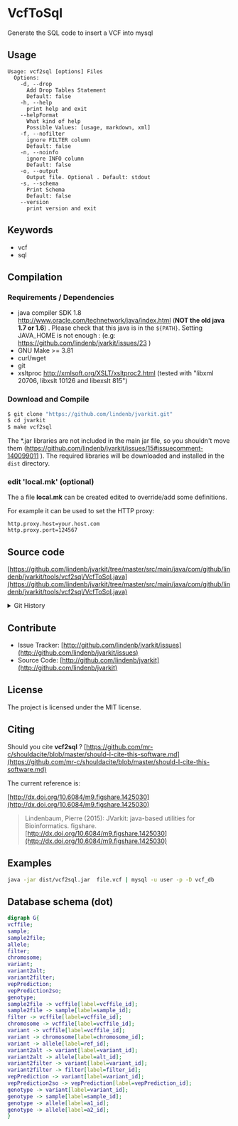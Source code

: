 # VcfToSql

Generate the SQL code to insert a VCF into mysql


## Usage

```
Usage: vcf2sql [options] Files
  Options:
    -d, --drop
      Add Drop Tables Statement
      Default: false
    -h, --help
      print help and exit
    --helpFormat
      What kind of help
      Possible Values: [usage, markdown, xml]
    -f, --nofilter
      ignore FILTER column
      Default: false
    -n, --noinfo
      ignore INFO column
      Default: false
    -o, --output
      Output file. Optional . Default: stdout
    -s, --schema
      Print Schema
      Default: false
    --version
      print version and exit

```


## Keywords

 * vcf
 * sql


## Compilation

### Requirements / Dependencies

* java compiler SDK 1.8 http://www.oracle.com/technetwork/java/index.html (**NOT the old java 1.7 or 1.6**) . Please check that this java is in the `${PATH}`. Setting JAVA_HOME is not enough : (e.g: https://github.com/lindenb/jvarkit/issues/23 )
* GNU Make >= 3.81
* curl/wget
* git
* xsltproc http://xmlsoft.org/XSLT/xsltproc2.html (tested with "libxml 20706, libxslt 10126 and libexslt 815")


### Download and Compile

```bash
$ git clone "https://github.com/lindenb/jvarkit.git"
$ cd jvarkit
$ make vcf2sql
```

The *.jar libraries are not included in the main jar file, so you shouldn't move them (https://github.com/lindenb/jvarkit/issues/15#issuecomment-140099011 ).
The required libraries will be downloaded and installed in the `dist` directory.

### edit 'local.mk' (optional)

The a file **local.mk** can be created edited to override/add some definitions.

For example it can be used to set the HTTP proxy:

```
http.proxy.host=your.host.com
http.proxy.port=124567
```
## Source code 

[https://github.com/lindenb/jvarkit/tree/master/src/main/java/com/github/lindenb/jvarkit/tools/vcf2sql/VcfToSql.java](https://github.com/lindenb/jvarkit/tree/master/src/main/java/com/github/lindenb/jvarkit/tools/vcf2sql/VcfToSql.java)


<details>
<summary>Git History</summary>

```
Mon May 29 12:33:45 2017 +0200 ; cont ; https://github.com/lindenb/jvarkit/commit/870be8e90d7e98d947f73e67ef9965f12f351846
Mon May 22 17:20:59 2017 +0200 ; moving to jcommaner ; https://github.com/lindenb/jvarkit/commit/60cbfa764f7f5bacfdb78e48caf8f9b66e53a6a0
Fri Apr 14 10:22:16 2017 +0200 ; knime helper ; https://github.com/lindenb/jvarkit/commit/51679edcfb691b8851c06881599c6f1c7a65af34
Wed Feb 22 19:07:03 2017 +0100 ; refactor prediction parsers ; https://github.com/lindenb/jvarkit/commit/dc7f7797c60d63cd09d3b7712fb81033cd7022cb
Tue Feb 14 16:40:50 2017 +0100 ; ngs files ; https://github.com/lindenb/jvarkit/commit/4762c08811ff316f00f3b3151cdce9cd3dcfdeb0
Fri Jun 17 13:56:39 2016 +0200 ; cont ; https://github.com/lindenb/jvarkit/commit/865252a44fc018f46b4280788cec65a1383dcc18
Thu Nov 26 17:41:15 2015 +0100 ; cont ; https://github.com/lindenb/jvarkit/commit/899c60335614350d463be66ec21e994b34dc55be
Mon Jun 1 15:27:11 2015 +0200 ; change getChrom() to getContig() ; https://github.com/lindenb/jvarkit/commit/5abd60afcdc2d5160164ae6e18087abf66d8fcfe
Mon Mar 9 17:31:27 2015 +0100 ; playing with d2rq ; https://github.com/lindenb/jvarkit/commit/bfc4fe33e562e58d17b8b7048a9ab76f797a8f29
Mon Mar 9 14:47:06 2015 +0100 ; moving vcf2sql to mysql ; https://github.com/lindenb/jvarkit/commit/f2813fc2fbf434da37526f038b60181564881c8e
Sun Mar 8 19:06:57 2015 +0100 ; cont ; https://github.com/lindenb/jvarkit/commit/b693b57aba74ab4b1a64cda918f75f34e81f5ac8
Sun Mar 8 11:57:53 2015 +0100 ; cont ; https://github.com/lindenb/jvarkit/commit/5368cb16eac006377c3ccc994ec765b08028d51c
Fri Mar 6 18:15:12 2015 +0100 ; vcf2sql ; https://github.com/lindenb/jvarkit/commit/71e852d94cfb49fb1dd986753c4d94fd9fe19544
Mon May 12 14:06:30 2014 +0200 ; continue moving to htsjdk ; https://github.com/lindenb/jvarkit/commit/011f098b6402da9e204026ee33f3f89d5e0e0355
Mon May 12 10:28:28 2014 +0200 ; first sed on files ; https://github.com/lindenb/jvarkit/commit/79ae202e237f53b7edb94f4326fee79b2f71b8e8
Fri Dec 13 17:19:27 2013 +0100 ; fix major bug in prediction parsers ; https://github.com/lindenb/jvarkit/commit/7559f47ef5f1ecee018ea7eb0968b6bdede93283
Wed Oct 23 16:07:39 2013 +0200 ; vcf2xml ; https://github.com/lindenb/jvarkit/commit/45be5f2d65b1bef86e8a156b5765e49d5019ff6e
Fri Oct 11 15:39:02 2013 +0200 ; picard v.100: deletion of VcfIterator :-( ; https://github.com/lindenb/jvarkit/commit/e88fab449b04aed40c2ff7f9d0cf8c8b6ab14a31
Fri Sep 6 15:11:11 2013 +0200 ; moved code for latest version of picard (1.97). Using VCFIterator instead of ASciiLineReader ; https://github.com/lindenb/jvarkit/commit/810877c10406a017fd5a31dacff7e8401089d429
Tue Jul 9 22:32:27 2013 +0200 ; map blast annotations ; https://github.com/lindenb/jvarkit/commit/daf4fc237904ef2cf68f6588b93d5aded76905c5
Mon Jul 8 19:18:13 2013 +0200 ; fix constructor of VCF header ; https://github.com/lindenb/jvarkit/commit/0ebd352c3073e1fc9fea9f5813a26b2f8a67e0c7
Fri Jun 28 15:05:15 2013 +0200 ; support HSQLDB for vcf2sql ; https://github.com/lindenb/jvarkit/commit/522f5ab9bf30b28e2f5e33cc03c98b20b2872389
Fri Jun 21 13:53:12 2013 +0200 ; index for vcf2sql ; https://github.com/lindenb/jvarkit/commit/4061478611cab0726081de878715575c76cf1152
Thu Jun 20 16:54:53 2013 +0200 ; fixed sql ; https://github.com/lindenb/jvarkit/commit/1f2b912ee5c2e6bf8f14034716fe3195a45ae271
Wed Jun 19 21:32:33 2013 +0200 ; extra field sql ; https://github.com/lindenb/jvarkit/commit/73f589b35f381b062745a10b986f5b358870516a
Wed Jun 19 18:24:03 2013 +0200 ; snpeff + sql ; https://github.com/lindenb/jvarkit/commit/5153a22222664fe8737c486efd09d4b8719f4274
Mon Jun 10 17:32:43 2013 +0200 ; log ; https://github.com/lindenb/jvarkit/commit/d52bc0139f603305c1873d0d02dc4cb7612970ab
Mon Jun 10 10:33:05 2013 +0200 ; vcf2sqlite ok ; https://github.com/lindenb/jvarkit/commit/165be96607caac00d26e4cf47bf527a670921b67
Sun Jun 9 22:34:19 2013 +0200 ; hershey ; https://github.com/lindenb/jvarkit/commit/e7d9cfe298767e6098636b943cf03017a591ad2c
```

</details>

## Contribute

- Issue Tracker: [http://github.com/lindenb/jvarkit/issues](http://github.com/lindenb/jvarkit/issues)
- Source Code: [http://github.com/lindenb/jvarkit](http://github.com/lindenb/jvarkit)

## License

The project is licensed under the MIT license.

## Citing

Should you cite **vcf2sql** ? [https://github.com/mr-c/shouldacite/blob/master/should-I-cite-this-software.md](https://github.com/mr-c/shouldacite/blob/master/should-I-cite-this-software.md)

The current reference is:

[http://dx.doi.org/10.6084/m9.figshare.1425030](http://dx.doi.org/10.6084/m9.figshare.1425030)

> Lindenbaum, Pierre (2015): JVarkit: java-based utilities for Bioinformatics. figshare.
> [http://dx.doi.org/10.6084/m9.figshare.1425030](http://dx.doi.org/10.6084/m9.figshare.1425030)


## Examples

```bash
java -jar dist/vcf2sql.jar  file.vcf | mysql -u user -p -D vcf_db 
```
## Database schema (dot)

```dot
digraph G{
vcffile;
sample;
sample2file;
allele;
filter;
chromosome;
variant;
variant2alt;
variant2filter;
vepPrediction;
vepPrediction2so;
genotype;
sample2file -> vcffile[label=vcffile_id];
sample2file -> sample[label=sample_id];
filter -> vcffile[label=vcffile_id];
chromosome -> vcffile[label=vcffile_id];
variant -> vcffile[label=vcffile_id];
variant -> chromosome[label=chromosome_id];
variant -> allele[label=ref_id];
variant2alt -> variant[label=variant_id];
variant2alt -> allele[label=alt_id];
variant2filter -> variant[label=variant_id];
variant2filter -> filter[label=filter_id];
vepPrediction -> variant[label=variant_id];
vepPrediction2so -> vepPrediction[label=vepPrediction_id];
genotype -> variant[label=variant_id];
genotype -> sample[label=sample_id];
genotype -> allele[label=a1_id];
genotype -> allele[label=a2_id];
}

```

